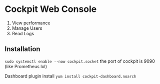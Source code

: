 # Cockpit Web Console
  1. View performance
  2. Manage Users
  3. Read Logs

## Installation

`sudo systemctl enable --now cockpit.socket`
the port of cockpit is 9090 (like Prometheus lol)

Dashboard plugin install
`yum install cockpit-dashboard.noarch`
